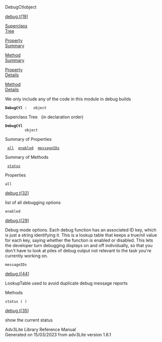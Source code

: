 ---
---
<span class="title">DebugCtl</span><span class="type">object</span>

[debug.t](../file/debug.t.html)\[[19](../source/debug.t.html#19)\]

[Superclass  
Tree](#_SuperClassTree_)

[Property  
Summary](#_PropSummary_)

[Method  
Summary](#_MethodSummary_)

[Property  
Details](#_Properties_)

[Method  
Details](#_Methods_)

<div class="fdesc">

We only include any of the code in this module in debug builds

**`DebugCtl`**` :   object`

</div>

<span id="_SuperClassTree_"></span>

<div class="mjhd">

<span class="hdln">Superclass Tree</span>   (in declaration order)

</div>

**`DebugCtl`**  
`         object`  
<span id="_PropSummary_"></span>

<div class="mjhd">

<span class="hdln">Summary of Properties</span>  

</div>

` `[`all`](#all)`  `[`enabled`](#enabled)`  `[`messageIDs`](#messageIDs)`  `

<span id="_MethodSummary_"></span>

<div class="mjhd">

<span class="hdln">Summary of Methods</span>  

</div>

` `[`status`](#status)`  `

<span id="_Properties_"></span>

<div class="mjhd">

<span class="hdln">Properties</span>  

</div>

<span id="all"></span>

`all`

[debug.t](../file/debug.t.html)\[[32](../source/debug.t.html#32)\]

<div class="desc">

list of all debugging options

</div>

<span id="enabled"></span>

`enabled`

[debug.t](../file/debug.t.html)\[[29](../source/debug.t.html#29)\]

<div class="desc">

Debug mode options. Each debug function has an associated ID key, which
is just a string identifying it. This is a lookup table that keeps a
true/nil value for each key, saying whether the function is enabled or
disabled. This lets the developer turn debugging displays on and off
individually, so that you don't have to look at piles of debug output
not relevant to the task you're currently working on.

</div>

<span id="messageIDs"></span>

`messageIDs`

[debug.t](../file/debug.t.html)\[[44](../source/debug.t.html#44)\]

<div class="desc">

LookupTable used to avoid duplicate debug message reports

</div>

<span id="_Methods_"></span>

<div class="mjhd">

<span class="hdln">Methods</span>  

</div>

<span id="status"></span>

`status ( )`

[debug.t](../file/debug.t.html)\[[35](../source/debug.t.html#35)\]

<div class="desc">

show the current status

</div>

<div class="ftr">

Adv3Lite Library Reference Manual  
Generated on 15/03/2023 from adv3Lite version 1.6.1

</div>
